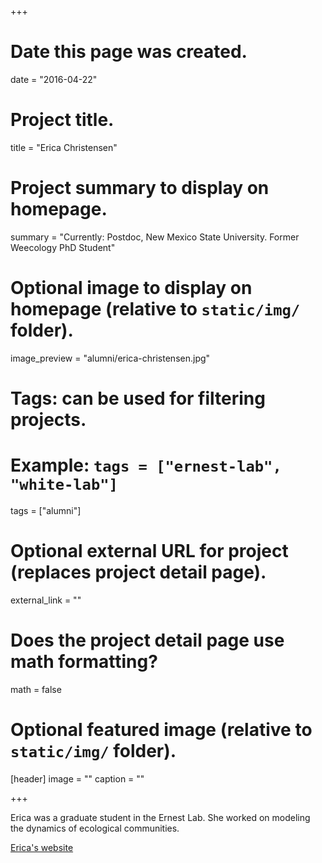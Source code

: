 +++
# Date this page was created.
date = "2016-04-22"

# Project title.
title = "Erica Christensen"

# Project summary to display on homepage.
summary = "Currently: Postdoc, New Mexico State University. Former Weecology PhD Student"

# Optional image to display on homepage (relative to `static/img/` folder).
image_preview = "alumni/erica-christensen.jpg"

# Tags: can be used for filtering projects.
# Example: `tags = ["ernest-lab", "white-lab"]`
tags = ["alumni"]

# Optional external URL for project (replaces project detail page).
external_link = ""

# Does the project detail page use math formatting?
math = false

# Optional featured image (relative to `static/img/` folder).
[header]
image = ""
caption = ""

+++

Erica was a graduate student in the Ernest Lab. She worked on modeling the dynamics of ecological communities. 

[Erica's website](https://jornada.nmsu.edu/people/erica-christensen)